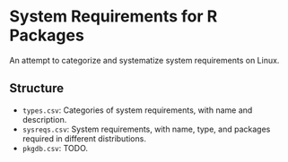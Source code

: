 # System Requirements for R Packages

An attempt to categorize and systematize system requirements on Linux.

## Structure

- `types.csv`: Categories of system requirements, with name and description.
- `sysreqs.csv`: System requirements, with name, type, and packages required
  in different distributions.
- `pkgdb.csv`: TODO.
